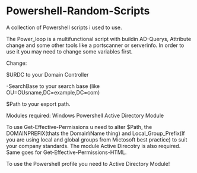 # Powershell-Random-Scripts
A collection of Powershell scripts i used to use.

The Power_loop is a multifunctional script with buildin AD-Querys, Attribute change and some other tools like a portscanner or serverinfo.
In order to use it you may need to change some variables first.

Change:

$URDC to your Domain Controller

-SearchBase to your search base (like OU=OUsname,DC=example,DC=com)

$Path to your export path.

Modules required:
Windows Powershell Active Directory Module


To use Get-Effective-Permissions u need to alter $Path, the DOMAINPREFIX(thats the Domain\Name thing) and Local_Group_Prefix(If you are using local and global groups from Mictosoft best practice) to suit your company standards. The module Active Direcotry is also required.
Same goes for Get-Effective-Permissions-HTML.

To use the Powershell profile you need to Active Directory Module!
